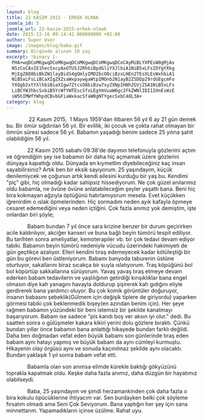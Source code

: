 ```yaml
---
layout: blog
title: 22 KASIM 2015 - ERKEK OLMAK
joomla_id: 5
joomla_url: 22-kasim-2015-erkek-olmak
date: 2015-12-16 09:14:42.000000000 +02:00
author: Super User
image: /images/blog/baba.gif
summary: Birgünde alınan 10 yaş
excerpt: !binary |-
  PHA+wqDCoMKgwqDCoMKgwqDCoMKgwqDCoMKgwqDCoCAyMiBLYXPEsW0gMjAx
  NSzCoCAxIE1hecSxcyAxOTU5J2RhbiBpdGliYXJlbiA1NiB5xLFsIDYgYXkg
  MjEgZ8O8biBkZW1layBidS4gQmlyIMO2bcO8ciBzxLHEn2TEsXLEsWxhbiA1
  NiB5xLFsLiBCaXIgZXZsaWxpaywgaWtpIMOnb2N1ayB2ZSDDp29rdGEgcmFo
  YXQgb2xtYXlhbiBiaXIgw7ZtcsO8biBzw7xyZXNpIHNhZGVjZSA1NiB5xLFs
  LiBCYWJhbcSxbiB5YcWfYWTEscSfxLEgYmVuaW0gc2FkZWNlIDI1IHnEsWzE
  sW5hIMWfYWhpdCBvbGFiaWxkacSfaW0gNTYgecSxbC48L3A+
category: blog
---
```

<p>               22 Kasım 2015,  1 Mayıs 1959'dan itibaren 56 yıl 6 ay 21 gün demek bu. Bir ömür sığdırılan 56 yıl. Bir evlilik, iki çocuk ve çokta rahat olmayan bir ömrün süresi sadece 56 yıl. Babamın yaşadığı benim sadece 25 yılına şahit olabildiğim 56 yıl.</p>

<p>              22 Kasım 2015 sabahı 09:38'de dayımın telefonuyla gözlerimi açtım ve öğrendiğim şey ise babamın bir daha hiç açmamak üzere gözlerini dünyaya kapattığı oldu. Dünyada en kıymetlim diyebileceğiniz kaç insan sayabilirsiniz? Artık ben bir eksik sayıyorum. 25 yaşındayım, küçük denilemiycek ve çoğunun artık kendi ailesini kurduğu bir yaş bu. Kendimi "piç" gibi, hiç olmadığı kadar sahipsiz hissediyorum. Ne çok güzel anılarımız oldu babamla, ne övüne övüne anlatabileceğim şeyler yaşattı bana. Beni hiç bira kokmayan ağzıyla öptüğünü hatırlamıyorum mesela. Evet küçükken iğrenirdim o ıslak öpmelerinden. Hiç sormadım neden ayık kafayla öpmeye cesaret edemediğini veya neden içtiğini. Çok fazla anımız yok demiştim, işte onlardan biri şöyle;</p>
<p>              Babam bundan 7 yıl önce sara krizine benzer bir durum geçirirken acile kaldırılıyor, akciğer kanseri ve buna bağlı beyin tümörü tespit ediliyor. Bu tarihten sonra ameliyatlar, kemoterapiler vb. bir çok tedavi devam ediyor tabiki. Babamın beyin tümörü nedeniyle vücudu üzerindeki hakimiyeti de gün geçtikçe azalıyor. Elleri kendini tıraş edemeyecek kadar kötüleştiği bir gün bu görevi ben üstleniyorum. Babamı banyoda taburenin üstüne oturtuyor, sakallarını biraz sıcakça bir suyla ıslatıyorum. Traş köpüğünü bol bol köpürtüp sakkallarına sürüyorum. Yavaş yavaş tıraş etmeye devam ederken babam tedavilerin ve yaşlılığının getirdiği kırışıklıklar bana engel olmasın diye kah yanagını havayla doldurup şişirerek kah gıdığını eliyle gerdirerek bana yardımcı oluyor. Bu çok komik görüntüler doğuruyor, insanın babasını şebeklik(Gülmem için değişik tiplere de giriyordu) yaparken görmesi tabiki çok beklenmedik bişey(en azından benim için). Her şeye rağmen babamın yüzündeki bir beni istemsiz bir şekilde kanatmayı başarıyorum. Babam ise sadece "pis kandı boş ver aksın iyi olur." dedi. Bu saatten sonra o gülüşmeler kakara kikiri yerini dolu gözlere bıraktı. Çünkü bundan yıllar önce babamın bana anlattığı hikayede bundan farklı değildi. Daha ben doğmadan vefat eden büyük babamı son günlerinde tıraş eden babam aynı hatayı yapmış ve büyük babam da aynı cümleyi kurmuştu. Hikayenin olay örgüsü aynı ve sonuda kaçınılmaz şekilde aynı olacaktı. Bundan yaklaşık 1 yıl sonra babam vefat etti.</p>
<p>              Babamla olan son anımsa elimde kürekle baktığı gökyüzünü toprakla kapatmak oldu. Keşke daha fazla anımız, daha düzgün bir hayatımız olabilseydi.</p>
<p>              Baba, 25 yaşındayım ve şimdi herzamankinden çok daha fazla o bira kokulu öpücüklerine ihtiyacım var. Sen burdayken belki çok söyleme fırsatım olmadı ama Seni Çok Seviyorum. Bana yaptığın her şey için sana minnettarım. Yapamadıkların içinse üzülme. Rahat uyu.</p>
